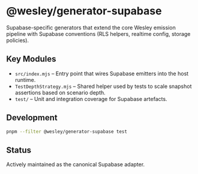 # @wesley/generator-supabase

Supabase-specific generators that extend the core Wesley emission pipeline with Supabase conventions (RLS helpers, realtime config, storage policies).

## Key Modules

- `src/index.mjs` – Entry point that wires Supabase emitters into the host runtime.
- `TestDepthStrategy.mjs` – Shared helper used by tests to scale snapshot assertions based on scenario depth.
- `test/` – Unit and integration coverage for Supabase artefacts.

## Development

```bash
pnpm --filter @wesley/generator-supabase test
```

## Status

Actively maintained as the canonical Supabase adapter.
